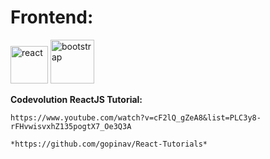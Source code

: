 

# Frontend:

<img src="https://www.iconninja.com/files/332/243/605/react-js-react-logo-js-icon.png" alt="react" width="60"/> <img src="https://upload.wikimedia.org/wikipedia/commons/thumb/b/b2/Bootstrap_logo.svg/301px-Bootstrap_logo.svg.png" alt="bootstrap" width="70"/>


**Codevolution ReactJS Tutorial:**

    https://www.youtube.com/watch?v=cF2lQ_gZeA8&list=PLC3y8-rFHvwisvxhZ135pogtX7_Oe3Q3A

    *https://github.com/gopinav/React-Tutorials*



